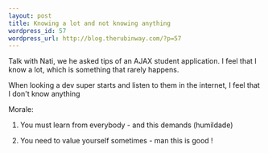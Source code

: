 ```yaml
--- 
layout: post
title: Knowing a lot and not knowing anything
wordpress_id: 57
wordpress_url: http://blog.therubinway.com/?p=57
---
```

Talk with Nati, we he asked tips of an AJAX student application. I feel that I know a lot, which is something that rarely happens.

When looking a dev super starts and listen to them in the internet, I feel that I don't know anything

Morale:

1) You must learn from everybody - and this demands (humildade)

2) You need to value yourself sometimes - man this is good !
